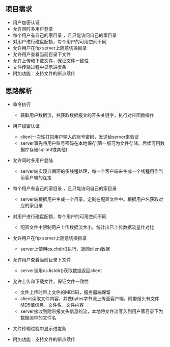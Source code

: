 ## 项目需求
- 用户加密认证 
- 允许同时多用户登录 
- 每个用户有自己的家目录 ，且只能访问自己的家目录 
- 对用户进行磁盘配额，每个用户的可用空间不同 
- 允许用户在ftp server上随意切换目录 
- 允许用户查看当前目录下文件 
- 允许上传和下载文件，保证文件一致性 
- 文件传输过程中显示进度条 
- 附加功能：支持文件的断点续传

## 思路解析

- 命令执行
    - 获取用户数据流，并获取数据报文的开头关键字，执行对应函数操作

- 用户加密认证
    - client一次性打包用户输入的账号密码，发送给server来验证
    - server事先将用户账号密码在本地保存(第一版可为文件存储，后续可用数据库存储sqlite3或其他)

- 允许同时多用户登陆
    - server端实现自循环的多线程处理，每一个客户端来生成一个线程用作当前客户端的连接

- 每个用户有自己的家目录 ，且只能访问自己的家目录
    - server端根据用户生成一个目录，定制在配置文件中。根据用户名获取对应的家目录

- 对用户进行磁盘配额，每个用户的可用空间不同
    - 配置文件中限制用户上传数据流大小，统计出已上传数据流量作对比

- 允许用户在ftp server上随意切换目录
    - server上使用os.chdir()执行，返回client数据

- 允许用户查看当前目录下文件
    - server调用os.listdir()获取数据返回client

- 允许上传和下载文件，保证文件一致性
    - 文件上传时带上文件的MD5码，服务器端保留
    - client读取文件内容，并做bytes字节流上传至客户端。附带报头有文件MD5值信息，文件名，文件内容
    - server接收到附带报文头信息的流，本地将文件流写入到用户家目录下为数据流中的文件名

- 文件传输过程中显示进度条
- 附加功能：支持文件的断点续传